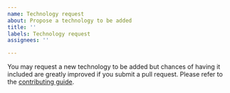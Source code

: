 ```yaml
---
name: Technology request
about: Propose a technology to be added
title: ''
labels: Technology request
assignees: ''

---
```


You may request a new technology to be added but chances of having it included are greatly improved if you submit a pull request. Please refer to the [contributing guide](https://github.com/enthec/webappanalyzer/blob/master/CONTRIBUTING.md).
